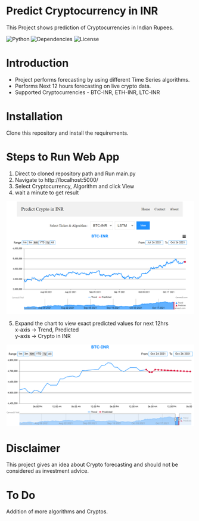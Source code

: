 Predict Cryptocurrency in INR
=====================

This Project shows prediction of Cryptocurrencies in Indian Rupees.

![Python](https://img.shields.io/badge/Python-v3.8%2B-blue.svg)
![Dependencies](https://img.shields.io/badge/dependencies-up%20to%20date-brightgreen.svg)
![License](https://img.shields.io/pypi/l/selenium-wire.svg)
<!--- ![Contributions welcome](https://img.shields.io/badge/contributions-welcome-orange.svg)--->

Introduction
============
* Project performs forecasting by using different Time Series algorithms.
* Performs Next 12 hours forecasting on live crypto data.
* Supported Cryptocurrencies - BTC-INR, ETH-INR, LTC-INR 

Installation
=============
Clone this repository and install the requirements.

Steps to Run Web App
=================
1. Direct to cloned repository path and Run main.py
2. Navigate to http://localhost:5000/
3. Select Cryptocurrency, Algorithm and click View
4. wait a minute to get result

<img src="./images/web_app.PNG" >

5. Expand the chart to view exact predicted values for next 12hrs\
x-axis -> Trend, Predicted\
y-axis -> Crypto in INR

<img src="./images/stock_chart.png" >

Disclaimer
================
This project gives an idea about Crypto forecasting and should not be considered as investment advice.

To Do
================
Addition of more algorithms and Cryptos.


